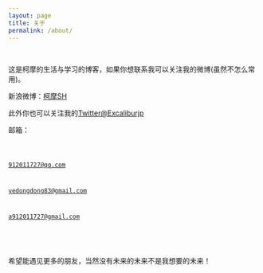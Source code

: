```yaml
---
layout: page
title: 关于
permalink: /about/
---
```

 

这是柯摩的生活与学习的博客，如果你想联系我可以关注我的微博(虽然不怎么常用)。
 

新浪微博：[柯摩SH](http://weibo.com/u/5339619827/home)
 

此外你也可以关注我的[Twitter@Excaliburjp](https://twitter.com/Excaliburjp)


邮箱：

<code class="hljs livecodeserver">

912011727@qq.com

yedongdong83@gmail.com

a912011727@gmail.com

</code> 

希望能遇见更多的朋友，当然没有未来的未来不是我想要的未来！
